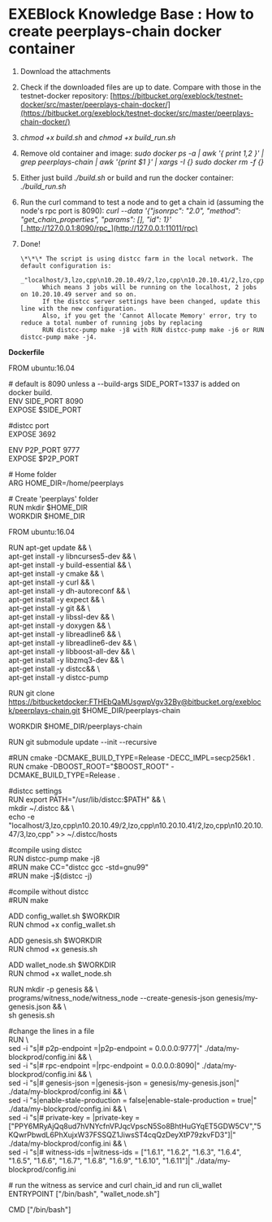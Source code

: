 # EXEBlock Knowledge Base : How to create peerplays-chain docker container

1. Download the attachments
2. Check if the downloaded files are up to date. Compare with those in the testnet-docker repository: [https://bitbucket.org/exeblock/testnet-docker/src/master/peerplays-chain-docker/](https://bitbucket.org/exeblock/testnet-docker/src/master/peerplays-chain-docker/)
3. _chmod +x build.sh_   and _chmod +x build\_run.sh_
4. Remove old container and image: _sudo docker ps -a \| awk '{ print $1,$2 }' \| grep peerplays-chain \| awk '{print $1 }' \| xargs -I {} sudo docker rm -f {}_
5. Either just build _./build.sh_ or build and run the docker container:   _./build\_run.sh_
6. Run the curl command to test a node and to get  a chain id \(assuming the node's rpc port is 8090\): _curl --data '{"jsonrpc": "2.0", "method": "get\_chain\_properties", "params": \[\], "id": 1}'_ [_http://127.0.0.1:8090/rpc_](http://127.0.0.1:11011/rpc)
7. Done! 

       \*\*\* The script is using distcc farm in the local network. The default configuration is:  
            _"localhost/3,lzo,cpp\n10.20.10.49/2,lzo,cpp\n10.20.10.41/2,lzo,cpp\n10.20.10.47/3,lzo,cpp_  
             Which means 3 jobs will be running on the localhost, 2 jobs on 10.20.10.49 server and so on.  
             If the distcc server settings have been changed, update this line with the new configuration.  
             Also, if you get the 'Cannot Allocate Memory' error, try to reduce a total number of running jobs by replacing   
             RUN distcc-pump make -j8 with RUN distcc-pump make -j6 or RUN distcc-pump make -j4.

**Dockerfile**

FROM ubuntu:16.04

\# default is 8090 unless a --build-args SIDE\_PORT=1337 is added on docker build.  
ENV SIDE\_PORT 8090  
EXPOSE $SIDE\_PORT

\#distcc port  
EXPOSE 3692

ENV P2P\_PORT 9777  
EXPOSE $P2P\_PORT

\# Home folder  
ARG HOME\_DIR=/home/peerplays

\# Create 'peerplays' folder  
RUN mkdir $HOME\_DIR  
WORKDIR $HOME\_DIR

FROM ubuntu:16.04

RUN apt-get update && \  
apt-get install -y libncurses5-dev && \  
apt-get install -y build-essential && \  
apt-get install -y cmake && \  
apt-get install -y curl && \  
apt-get install -y dh-autoreconf && \  
apt-get install -y expect && \  
apt-get install -y git && \  
apt-get install -y libssl-dev && \  
apt-get install -y doxygen && \  
apt-get install -y libreadline6 && \  
apt-get install -y libreadline6-dev && \  
apt-get install -y libboost-all-dev && \  
apt-get install -y libzmq3-dev && \  
apt-get install -y distcc&& \  
apt-get install -y distcc-pump

RUN git clone [https://bitbucketdocker:FTHEbQaMUsgwpVgv32By@bitbucket.org/exeblock/peerplays-chain.git](https://bitbucketdocker:FTHEbQaMUsgwpVgv32By@bitbucket.org/exeblock/peerplays-chain.git) $HOME\_DIR/peerplays-chain  
  
WORKDIR $HOME\_DIR/peerplays-chain

RUN git submodule update --init --recursive

\#RUN cmake -DCMAKE\_BUILD\_TYPE=Release -DECC\_IMPL=secp256k1 .  
RUN cmake -DBOOST\_ROOT="$BOOST\_ROOT" -DCMAKE\_BUILD\_TYPE=Release .

\#distcc settings  
RUN export PATH="/usr/lib/distcc:$PATH" && \  
mkdir ~/.distcc && \  
echo -e "localhost/3,lzo,cpp\n10.20.10.49/2,lzo,cpp\n10.20.10.41/2,lzo,cpp\n10.20.10.47/3,lzo,cpp" &gt;&gt; ~/.distcc/hosts

\#compile using distcc  
RUN distcc-pump make -j8  
\#RUN make CC="distcc gcc -std=gnu99"  
\#RUN make -j$\(distcc -j\)

\#compile without distcc  
\#RUN make

ADD config\_wallet.sh $WORKDIR  
RUN chmod +x config\_wallet.sh

ADD genesis.sh $WORKDIR  
RUN chmod +x genesis.sh

ADD wallet\_node.sh $WORKDIR  
RUN chmod +x wallet\_node.sh

RUN mkdir -p genesis && \  
programs/witness\_node/witness\_node --create-genesis-json genesis/my-genesis.json && \  
sh genesis.sh

\#change the lines in a file  
RUN \  
sed -i "s\|\# p2p-endpoint =\|p2p-endpoint = 0.0.0.0:9777\|" ./data/my-blockprod/config.ini && \  
sed -i "s\|\# rpc-endpoint =\|rpc-endpoint = 0.0.0.0:8090\|" ./data/my-blockprod/config.ini && \  
sed -i "s\|\# genesis-json =\|genesis-json = genesis\/my-genesis.json\|" ./data/my-blockprod/config.ini && \  
sed -i "s\|enable-stale-production = false\|enable-stale-production = true\|" ./data/my-blockprod/config.ini && \  
sed -i "s\|\# private-key = \|private-key = \[\"PPY6MRyAjQq8ud7hVNYcfnVPJqcVpscN5So8BhtHuGYqET5GDW5CV\",\"5KQwrPbwdL6PhXujxW37FSSQZ1JiwsST4cqQzDeyXtP79zkvFD3\"\]\|" ./data/my-blockprod/config.ini && \  
sed -i "s\|\# witness-ids =\|witness-ids = \[\"1.6.1\", \"1.6.2\", \"1.6.3\", \"1.6.4\", \"1.6.5\", \"1.6.6\", \"1.6.7\", \"1.6.8\", \"1.6.9\", \"1.6.10\", \"1.6.11\"\]\|" ./data/my-blockprod/config.ini

\# run the witness as service and curl chain\_id and run cli\_wallet  
ENTRYPOINT \["/bin/bash", "wallet\_node.sh"\]

CMD \["/bin/bash"\]

